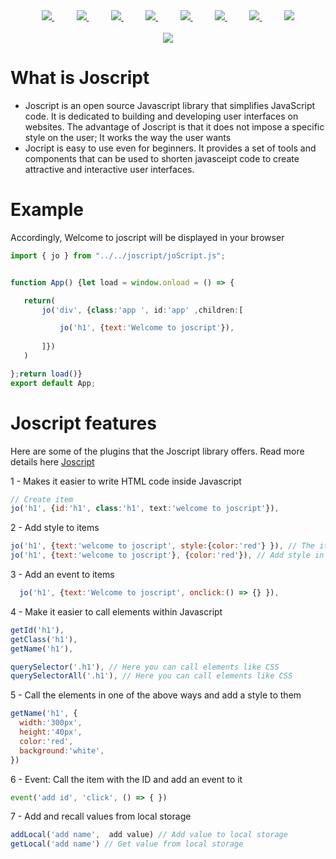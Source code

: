 
<div align="center">

<a href="https://www.facebook.com/profile.php?id=100079286477497locale=ar_AR">
<img src="https://github.com/Yosef-Eid/Yosef-Eid/assets/117477110/d0ec59c4-60db-4b45-a632-7c9053bdb15d">
</a>
 &nbsp;&nbsp;&nbsp;&nbsp;&nbsp;&nbsp;&nbsp;&nbsp;
<a href="https://www.linkedin.com/in/yousef-eid-080b75290/">
<img src="https://github.com/Yosef-Eid/Yosef-Eid/assets/117477110/e1136458-0bfa-4c9d-895f-cffd6b6fe16b">
</a>
&nbsp;&nbsp;&nbsp;&nbsp;&nbsp;&nbsp;&nbsp;&nbsp;
<a href="https://www.twitter.com/rzashakeri/">
<img src="https://github.com/Yosef-Eid/Yosef-Eid/assets/117477110/4a2b9734-89ad-4b3d-adf6-e445ae5bdf2a">
</a>
&nbsp;&nbsp;&nbsp;&nbsp;&nbsp;&nbsp;&nbsp;&nbsp;
<a href="https://www.linkedin.com/in/rezshakeri/">
<img src="https://github.com/Yosef-Eid/Yosef-Eid/assets/117477110/77a117ba-f200-4d05-83d5-10b03bbbe8f4">
</a>
&nbsp;&nbsp;&nbsp;&nbsp;&nbsp;&nbsp;&nbsp;&nbsp;
<a href="https://t.me/Yousef_Eid2">
<img src="https://github.com/Yosef-Eid/Yosef-Eid/assets/117477110/5fec61ae-4280-4c0d-931c-4eb8f6121ee0">
</a>
&nbsp;&nbsp;&nbsp;&nbsp;&nbsp;&nbsp;&nbsp;&nbsp;
<a href="https://mail.google.com/mail/u/0/?tab=rm&ogbl#inbox">
<img src="https://github.com/Yosef-Eid/Yosef-Eid/assets/117477110/5eeb8566-0239-46c6-baf0-f1ddfd6273dc">
</a>
&nbsp;&nbsp;&nbsp;&nbsp;&nbsp;&nbsp;&nbsp;&nbsp;
<a href="https://app.slack.com/client/T04TKKU2LBW/D04TH68S84A">
<img src="https://github.com/Yosef-Eid/Yosef-Eid/assets/117477110/bfeeff6c-6547-4143-99cd-bb6082f8f9f4">
</a>
&nbsp;&nbsp;&nbsp;&nbsp;&nbsp;&nbsp;&nbsp;&nbsp;
<a href="https://discordapp.com/users/1142169445754748948">
<img src="https://github.com/Yosef-Eid/Yosef-Eid/assets/117477110/c91ee0f0-5949-4fa4-b8d3-9d6a6bb7ad53">
</a>
</div>

<br>

<div align='center'>
  <img  src='https://github.com/Yosef-Eid/joscript/assets/117477110/2abd752c-6128-4b26-9e41-dc11ef3acadc'/>  
</div>

<h1>What is Joscript</h1>

<ul>
<li>
 Joscript is an open source Javascript library that simplifies JavaScript code. It is dedicated to building and developing user interfaces on websites. The advantage of Joscript is that it does not impose a   
    specific style on the user; It works the way the user wants
</li>
<li>Jocript is easy to use even for beginners. It provides a set of tools and components that can be used to shorten javasceipt code to create attractive and interactive user interfaces.</li>
 </ul>

 <h1>Example</h1>
 <p>Accordingly, Welcome to joscript will be displayed in your browser</p>
 
 ```jsx
import { jo } from "../../joscript/joScript.js";


function App() {let load = window.onload = () => {

    return(
        jo('div', {class:'app ', id:'app' ,children:[

            jo('h1', {text:'Welcome to joscript'}),
           
        ]})
    )

};return load()}
export default App;
 ```

 <h1>Joscript features</h1>
 <p>Here are some of the plugins that the Joscript library offers. Read more details here  <a href="">Joscript</a></p>
 <div>
  <p>1 - Makes it easier to write HTML code inside Javascript</p>
  
  ```jsx
  // Create item
  jo('h1', {id:'h1', class:'h1', text:'welcome to joscript'}),
  ```
 </div>

 <div>
 <p> 2 - Add style to items</p>
  
  ```jsx
  jo('h1', {text:'welcome to joscript', style:{color:'red'} }), // The item will be given a red color
  jo('h1', {text:'welcome to joscript'}, {color:'red'}), // Add style in another way
  ```
 </div>
  <div>
  <p>3 - Add an event to items</p>
  
  ```jsx
    jo('h1', {text:'Welcome to joscript', onclick:() => {} }),
  ```
 </div>

  <div>
  <p>4 - Make it easier to call elements within Javascript</p>
  
  ```jsx
  getId('h1'),
  getClass('h1'),
  getName('h1'),

  querySelector('.h1'), // Here you can call elements like CSS
  querySelectorAll('.h1'), // Here you can call elements like CSS
  ```
 </div>

 <div>
  <p>5 - Call the elements in one of the above ways and add a style to them</p>
  
  ```jsx
  getName('h1', {
    width:'300px',
    height:'40px',
    color:'red',
    background:'white', 
})
  ```
 </div>

 <div>
  <p>6 - Event: Call the item with the ID and add an event to it</p>

  ```jsx
  event('add id', 'click', () => { })
  ```
</div>
<div>
 <p>7 - Add and recall values from local storage</p>

 ```jsx
addLocal('add name',  add value) // Add value to local storage
getLocal('add name') // Get value from local storage
```
</div>
 
<!---
jo-script/jo-script is a ✨ special ✨ repository because its `README.md` (this file) appears on your GitHub profile.
You can click the Preview link to take a look at your changes.
--->
